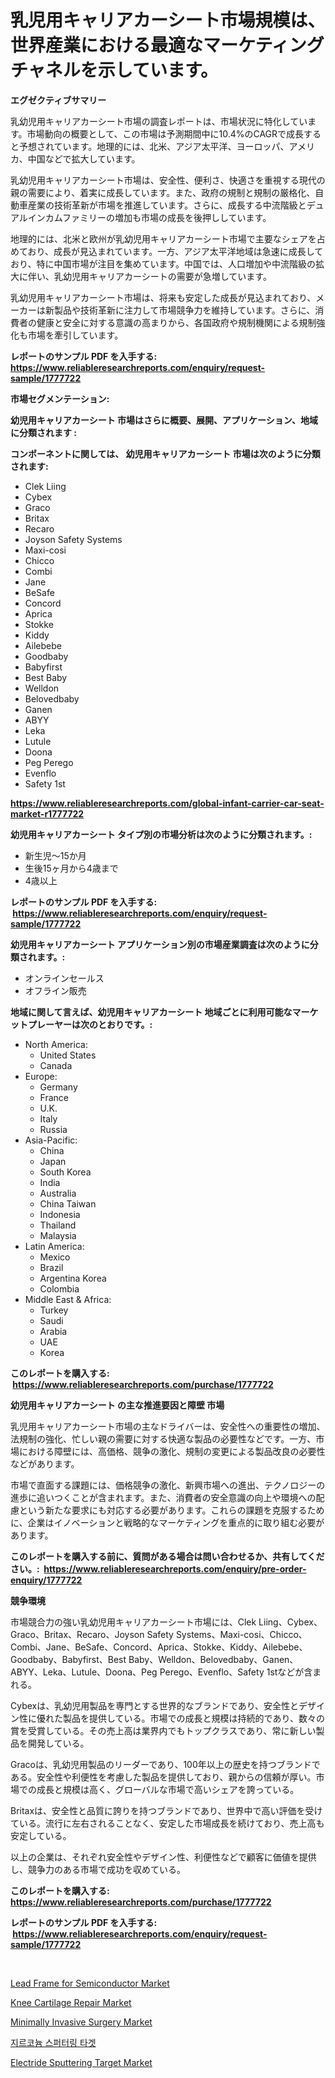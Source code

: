 <p><h1>乳児用キャリアカーシート市場規模は、世界産業における最適なマーケティングチャネルを示しています。</h1></p><p><strong>エグゼクティブサマリー</strong></p>
<p><p>乳幼児用キャリアカーシート市場の調査レポートは、市場状況に特化しています。市場動向の概要として、この市場は予測期間中に10.4%のCAGRで成長すると予想されています。地理的には、北米、アジア太平洋、ヨーロッパ、アメリカ、中国などで拡大しています。</p><p>乳幼児用キャリアカーシート市場は、安全性、便利さ、快適さを重視する現代の親の需要により、着実に成長しています。また、政府の規制と規制の厳格化、自動車産業の技術革新が市場を推進しています。さらに、成長する中流階級とデュアルインカムファミリーの増加も市場の成長を後押ししています。</p><p>地理的には、北米と欧州が乳幼児用キャリアカーシート市場で主要なシェアを占めており、成長が見込まれています。一方、アジア太平洋地域は急速に成長しており、特に中国市場が注目を集めています。中国では、人口増加や中流階級の拡大に伴い、乳幼児用キャリアカーシートの需要が急増しています。</p><p>乳幼児用キャリアカーシート市場は、将来も安定した成長が見込まれており、メーカーは新製品や技術革新に注力して市場競争力を維持しています。さらに、消費者の健康と安全に対する意識の高まりから、各国政府や規制機関による規制強化も市場を牽引しています。</p></p>
<p><strong>レポートのサンプル PDF を入手する: <a href="https://www.reliableresearchreports.com/enquiry/request-sample/1777722">https://www.reliableresearchreports.com/enquiry/request-sample/1777722</a></strong></p>
<p><strong>市場セグメンテーション:</strong></p>
<p><strong> 幼児用キャリアカーシート 市場はさらに概要、展開、アプリケーション、地域に分類されます :</strong></p>
<p><strong>コンポーネントに関しては、 幼児用キャリアカーシート 市場は次のように分類されます: &nbsp;</strong></p>
<p><ul><li>Clek Liing</li><li>Cybex</li><li>Graco</li><li>Britax</li><li>Recaro</li><li>Joyson Safety Systems</li><li>Maxi-cosi</li><li>Chicco</li><li>Combi</li><li>Jane</li><li>BeSafe</li><li>Concord</li><li>Aprica</li><li>Stokke</li><li>Kiddy</li><li>Ailebebe</li><li>Goodbaby</li><li>Babyfirst</li><li>Best Baby</li><li>Welldon</li><li>Belovedbaby</li><li>Ganen</li><li>ABYY</li><li>Leka</li><li>Lutule</li><li>Doona</li><li>Peg Perego</li><li>Evenflo</li><li>Safety 1st</li></ul></p>
<p><strong><a href="https://www.reliableresearchreports.com/global-infant-carrier-car-seat-market-r1777722">https://www.reliableresearchreports.com/global-infant-carrier-car-seat-market-r1777722</a></strong></p>
<p><strong> 幼児用キャリアカーシート タイプ別の市場分析は次のように分類されます。:</strong></p>
<p><ul><li>新生児～15か月</li><li>生後15ヶ月から4歳まで</li><li>4歳以上</li></ul></p>
<p><strong>レポートのサンプル PDF を入手する: &nbsp;<a href="https://www.reliableresearchreports.com/enquiry/request-sample/1777722">https://www.reliableresearchreports.com/enquiry/request-sample/1777722</a></strong></p>
<p><strong> 幼児用キャリアカーシート アプリケーション別の市場産業調査は次のように分類されます。:</strong></p>
<p><ul><li>オンラインセールス</li><li>オフライン販売</li></ul></p>
<p><strong>地域に関して言えば、幼児用キャリアカーシート 地域ごとに利用可能なマーケットプレーヤーは次のとおりです。:</strong></p>
<p><ul>
    <li>
        North America:
        <ul>
            <li>United States</li>
            <li>Canada</li>
        </ul>
    </li>
    <li>
        Europe:
        <ul>
            <li>Germany</li>
            <li>France</li>
            <li>U.K.</li>
            <li>Italy</li>
            <li>Russia</li>
        </ul>
    </li>
    <li>
        Asia-Pacific:
        <ul>
            <li>China</li>
            <li>Japan</li>
            <li>South Korea</li>
            <li>India</li>
            <li>Australia</li>
            <li>China Taiwan</li>
            <li>Indonesia</li>
            <li>Thailand</li>
            <li>Malaysia</li>
        </ul>
    </li>
    <li>
        Latin America:
        <ul>
            <li>Mexico</li>
            <li>Brazil</li>
            <li>Argentina Korea</li>
            <li>Colombia</li>
        </ul>
    </li>
    <li>
        Middle East & Africa:
        <ul>
            <li>Turkey</li>
            <li>Saudi</li>
            <li>Arabia</li>
            <li>UAE</li>
            <li>Korea</li>
        </ul>
    </li>
    </ul></p>
<p><strong>このレポートを購入する: &nbsp;<a href="https://www.reliableresearchreports.com/purchase/1777722">https://www.reliableresearchreports.com/purchase/1777722</a></strong></p>
<p><strong>幼児用キャリアカーシート の主な推進要因と障壁 市場</strong></p>
<p><p>乳児用キャリアカーシート市場の主なドライバーは、安全性への重要性の増加、法規制の強化、忙しい親の需要に対する快適な製品の必要性などです。一方、市場における障壁には、高価格、競争の激化、規制の変更による製品改良の必要性などがあります。</p><p>市場で直面する課題には、価格競争の激化、新興市場への進出、テクノロジーの進歩に追いつくことが含まれます。また、消費者の安全意識の向上や環境への配慮という新たな要求にも対応する必要があります。これらの課題を克服するために、企業はイノベーションと戦略的なマーケティングを重点的に取り組む必要があります。</p></p>
<p><strong>このレポートを購入する前に、質問がある場合は問い合わせるか、共有してください。:&nbsp; <a href="https://www.reliableresearchreports.com/enquiry/pre-order-enquiry/1777722">https://www.reliableresearchreports.com/enquiry/pre-order-enquiry/1777722</a></strong></p>
<p><strong>競争環境</strong></p>
<p><p>市場競合力の強い乳幼児用キャリアカーシート市場には、Clek Liing、Cybex、Graco、Britax、Recaro、Joyson Safety Systems、Maxi-cosi、Chicco、Combi、Jane、BeSafe、Concord、Aprica、Stokke、Kiddy、Ailebebe、Goodbaby、Babyfirst、Best Baby、Welldon、Belovedbaby、Ganen、ABYY、Leka、Lutule、Doona、Peg Perego、Evenflo、Safety 1stなどが含まれる。</p><p>Cybexは、乳幼児用製品を専門とする世界的なブランドであり、安全性とデザイン性に優れた製品を提供している。市場での成長と規模は持続的であり、数々の賞を受賞している。その売上高は業界内でもトップクラスであり、常に新しい製品を開発している。</p><p>Gracoは、乳幼児用製品のリーダーであり、100年以上の歴史を持つブランドである。安全性や利便性を考慮した製品を提供しており、親からの信頼が厚い。市場での成長と規模は高く、グローバルな市場で高いシェアを誇っている。</p><p>Britaxは、安全性と品質に誇りを持つブランドであり、世界中で高い評価を受けている。流行に左右されることなく、安定した市場成長を続けており、売上高も安定している。</p><p>以上の企業は、それぞれ安全性やデザイン性、利便性などで顧客に価値を提供し、競争力のある市場で成功を収めている。</p></p>
<p><strong>このレポートを購入する: &nbsp; <a href="https://www.reliableresearchreports.com/purchase/1777722">https://www.reliableresearchreports.com/purchase/1777722</a></strong></p>
<p><strong>レポートのサンプル PDF を入手する: &nbsp;<a href="https://www.reliableresearchreports.com/enquiry/request-sample/1777722">https://www.reliableresearchreports.com/enquiry/request-sample/1777722</a></strong><strong></strong></p>
<p>&nbsp;</p>
<p><p><a href="https://zircon-bluebell-299.notion.site/Lead-Frame-for-Semiconductor-Market-Trends-Forecast-and-Competitive-Analysis-to-2031-9dc9e95c2ba1479aa56346dab8893c85">Lead Frame for Semiconductor Market</a></p><p><a href="https://github.com/lylyparadise/Market-Research-Report-List-2/blob/main/knee-cartilage-repair-market.md">Knee Cartilage Repair Market</a></p><p><a href="https://github.com/johnbach50/Market-Research-Report-List-2/blob/main/minimally-invasive-surgery-market.md">Minimally Invasive Surgery Market</a></p><p><a href="https://medium.com/@cierrahayes1930/%EC%A7%80%EB%A5%B4%EC%BD%94%EB%8A%84-%EC%8A%A4%ED%8D%BC%ED%84%B0%EB%A7%81-%ED%83%80%EA%B2%9F-%EC%8B%9C%EC%9E%A5%EC%9D%80-%EC%8B%9C%EC%9E%A5-%EC%A0%90%EC%9C%A0%EC%9C%A8-%EC%8B%9C%EC%9E%A5-%EB%8F%99%ED%96%A5-%EB%B0%8F-%EC%8B%9C%EC%9E%A5-%EC%84%B1%EC%9E%A5%EC%97%90-%EA%B4%80%ED%95%9C-%EC%A0%95%EB%B3%B4%EB%A5%BC-%EC%A0%9C%EA%B3%B5%ED%95%A9%EB%8B%88%EB%8B%A4-842faff2e45f">지르코늄 스퍼터링 타겟</a></p><p><a href="https://scarlet-rocket-c63.notion.site/Electride-Sputtering-Target-Market-Share-Evolution-and-Market-Growth-Trends-2024-2031-f27f7438efc34f449352280afb04bf05">Electride Sputtering Target Market</a></p></p>